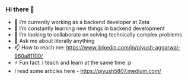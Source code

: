 ### Hi there 👋


- 🔭 I’m currently working as a backend developer at Zeta
- 🌱 I’m constantly learning new things in backend development
- 👯 I’m looking to collaborate on solving technically complex problems
- 💬 Ask me about literally anything
- 📫 How to reach me: https://www.linkedin.com/in/piyush-aggarwal-960a81100/
- ⚡ Fun fact: I teach and learn at the same time :p 
- I read some articles here - https://piyush5807.medium.com/

